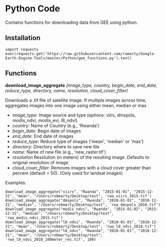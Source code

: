 # Python Code

Contains functions for downloading data from GEE using python.

## Installation

    import requests
    exec(requests.get('https://raw.githubusercontent.com/ramarty/Google-Earth-Engine-Tools/master/Python/gee_functions.py').text)

## Functions

**download_image_aggregate** *(image_type, country, begin_date, end_date, reduce_type, directory, name, resolution, cloud_cover_filter)*

Downloads a .tif file of satellite image. If multiple images across time, aggregates images into one image using either mean, median or max.

- *image_type:* Image source and type (options: viirs, dmspols, modis_ndvi, modis_evi, l8_ndvi).
- *country:* Name of Country (e.g., 'Rwanda')
- *begin_date:* Begin date of images
- *end_date:* End date of images
- *reduce_type:* Reduce type of images ('mean', 'median' or 'max')
- *directory:* Directory where to save new tile
- *name:* Name of new file (e.g., 'new_raster.tif')
- *resolution* Resolution (in meters) of the resulting image. Defaults to original resolution of image.
- *cloud_cover_filter:* Removes images with a cloud cover greater than percent (default = 50). (Only used for landsat images)

Examples:

    download_image_aggregate("viirs", "Rwanda", "2015-01-01", "2015-12-31", "mean", "/Users/robmarty/Desktop/test", 'rwa_viirs_2015.tif')
    download_image_aggregate("dmspols", "Rwanda", "2010-01-01", "2010-12-31", "median", "/Users/robmarty/Desktop/test", 'rwa_dmspols_2010.tif')
    download_image_aggregate("modis_ndvi", "Rwanda", "2015-01-01", "2015-12-31", "median", "/Users/robmarty/Desktop/test", 'rwa_modis_ndvi_2015.tif')
    download_image_aggregate("l8_ndvi", "Rwanda", "2018-01-01", "2018-12-31", "mean", "/Users/robmarty/Desktop/test", 'rwa_l8_ndvi_2018.tif')
    download_image_aggregate("l8_ndvi", "Rwanda", "2018-01-01", "2018-12-31", "mean", "/Users/robmarty/Desktop/test", 'rwa_l8_ndvi_2018_100meter_res.tif', 100)
